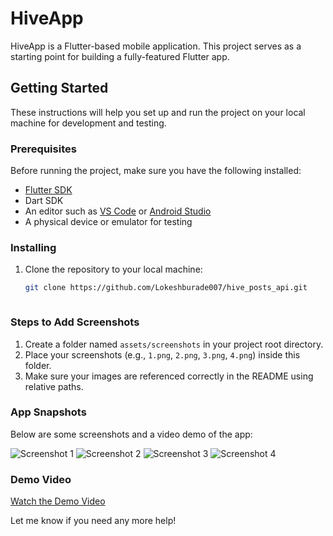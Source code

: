 # HiveApp

HiveApp is a Flutter-based mobile application. This project serves as a starting point for building a fully-featured Flutter app.

## Getting Started

These instructions will help you set up and run the project on your local machine for development and testing.

### Prerequisites

Before running the project, make sure you have the following installed:

- [Flutter SDK](https://docs.flutter.dev/get-started/install)
- Dart SDK
- An editor such as [VS Code](https://code.visualstudio.com/) or [Android Studio](https://developer.android.com/studio)
- A physical device or emulator for testing

### Installing

1. Clone the repository to your local machine:

   ```bash
   git clone https://github.com/Lokeshburade007/hive_posts_api.git



### Steps to Add Screenshots
1. Create a folder named `assets/screenshots` in your project root directory.
2. Place your screenshots (e.g., `1.png`, `2.png`, `3.png`, `4.png`) inside this folder.
3. Make sure your images are referenced correctly in the README using relative paths.

### App Snapshots

Below are some screenshots and a video demo of the app:

![Screenshot 1](assets/screenshots/1.png)
![Screenshot 2](assets/screenshots/2.png)
![Screenshot 3](assets/screenshots/3.png)
![Screenshot 4](assets/screenshots/4.png)

### Demo Video

[Watch the Demo Video](assets/screenshots/demo.mp4)


Let me know if you need any more help!
